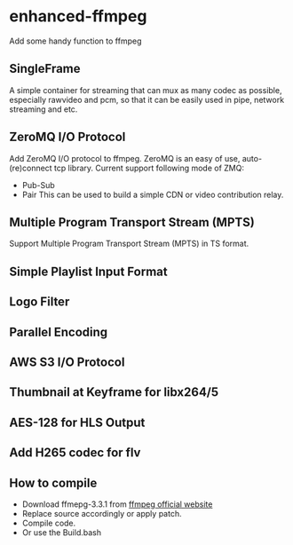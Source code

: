 # enhanced-ffmpeg
Add some handy function to ffmpeg

## SingleFrame
A simple container for streaming that can mux as many codec as possible, especially rawvideo and pcm, so that it can be easily used in pipe, network streaming and etc. 

## ZeroMQ I/O Protocol
Add ZeroMQ I/O protocol to ffmpeg. ZeroMQ is an easy of use, auto-(re)connect tcp library. Current support following mode of ZMQ:
* Pub-Sub
* Pair
This can be used to build a simple CDN or video contribution relay.

## Multiple Program Transport Stream (MPTS)
Support Multiple Program Transport Stream (MPTS) in TS format.

## Simple Playlist Input Format

## Logo Filter

## Parallel Encoding

## AWS S3 I/O Protocol

## Thumbnail at Keyframe for libx264/5

## AES-128 for HLS Output

## Add H265 codec for flv

## How to compile
* Download ffmepg-3.3.1 from [ffmpeg official website](http://ffmpeg.org/releases/ffmpeg-3.3.1.tar.bz2)
* Replace source accordingly or apply patch.
* Compile code. 
* Or use the Build.bash
